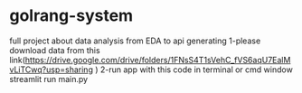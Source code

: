# golrang-system
full project about data analysis from EDA to api generating
1-please download data from this link(‫‪https://drive.google.com/drive/folders/1FNsS4T1sVehC_fVS6aqU7EalMvLiTCwq?usp=sharing‬‬ )
2-run app with this code in terminal or cmd window
streamlit run main.py
